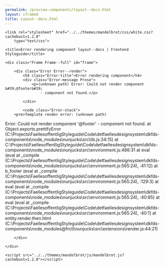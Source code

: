 ```yaml
--- 
permalink: /preview-components/layout--docs.html
layout: iframed 
title: Layout--docs.html
---
```

<!DOCTYPE html>
<html lang="en-US" dir="ltr" class="no-js">

<head>
    <meta charset="UTF-8">
    <meta name="viewport" content="width=device-width, initial-scale=1">
    <script>
        window.frctl = {
            env: 'static'
        };
    </script>
    <script>
        var cl = document.querySelector('html').classList;
        cl.remove('no-js');
        cl.add('has-js');
    </script>
    <link rel="shortcut icon" href="../../themes/mandelbrot/favicon.ico" type="image/ico">

    <link rel="stylesheet" href="../../themes/mandelbrot/css/white.css?cachebust=1.2.0"
        type="text/css">

    <title>Error rendering component layout--docs | Frontend Styleguide</title>

</head>

<body>

    <div class="Frame Frame--full" id="frame">

        <div class="Error Error--render">
            <h4 class="Error-title">Error rendering component</h4>
            <div class="Error-message Prose">
                <p>(unknown path) Error: Could not render component &#39;@footer&#39;
                    - component not found.</p>

            </div>

            <code class="Error-stack">
        <pre>Template render error: (unknown path)
  Error: Could not render component '@footer' - component not found.
    at Object.exports.prettifyError (C:\Projects\FaellesoffentligStyleguide\Code\detfaellesdesignsystem\dkfds-components\node_modules\nunjucks\src\lib.js:34:15)
    at C:\Projects\FaellesoffentligStyleguide\Code\detfaellesdesignsystem\dkfds-components\node_modules\nunjucks\src\environment.js:486:31
    at eval (eval at _compile (C:\Projects\FaellesoffentligStyleguide\Code\detfaellesdesignsystem\dkfds-components\node_modules\nunjucks\src\environment.js:565:24), <anonymous>:41:12)
    at b_footer (eval at _compile (C:\Projects\FaellesoffentligStyleguide\Code\detfaellesdesignsystem\dkfds-components\node_modules\nunjucks\src\environment.js:565:24), <anonymous>:129:3)
    at eval (eval at _compile (C:\Projects\FaellesoffentligStyleguide\Code\detfaellesdesignsystem\dkfds-components\node_modules\nunjucks\src\environment.js:565:24), <anonymous>:40:85)
    at eval (eval at _compile (C:\Projects\FaellesoffentligStyleguide\Code\detfaellesdesignsystem\dkfds-components\node_modules\nunjucks\src\environment.js:565:24), <anonymous>:40:1)
    at entity.render.then.html (C:\Projects\FaellesoffentligStyleguide\Code\detfaellesdesignsystem\dkfds-components\node_modules\@frctl\nunjucks\src\extensions\render.js:44:21)</pre>
    </code>

        </div>

    </div>

    <script src="../../themes/mandelbrot/js/mandelbrot.js?cachebust=1.2.0"></script>

</body>

</html>